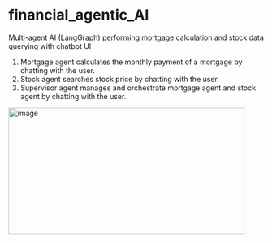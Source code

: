 # financial_agentic_AI
Multi-agent AI (LangGraph) performing mortgage calculation and stock data querying with chatbot UI
1) Mortgage agent calculates the monthly payment of a mortgage by chatting with the user.
2) Stock agent searches stock price by chatting with the user.
3) Supervisor agent manages and orchestrate mortgage agent and stock agent by chatting with the user.
<img width="465" height="249" alt="image" src="https://github.com/user-attachments/assets/eb3b483e-1bd4-4976-ba9c-c76e9acf86aa" />
